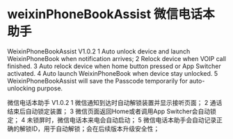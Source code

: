 # weixinPhoneBookAssist 微信电话本助手

WeixinPhoneBookAssist V1.0.2
	1 Auto unlock device and launch WeixinPhoneBook when notification arrives;
	2 Relock device when VOIP call finished.
	3 Auto relock device when home button pressed or App Switcher activated.
	4 Auto launch WeixinPhoneBook when device stay unlocked.
	5 WeixinPhoneBookAssist will save the Passcode temporarily for auto-unlocking purpose.

微信电话本助手 V1.0.2
    1 微信通知到达时自动解锁装置并显示接听页面；
    2 通话结束后自动锁定装置；
    3 微信页面返回Home或者调用App Switcher会自动锁定；
    4 未锁屏时，微信电话本来电会自动启动；
    5 微信电话本助手会自动记录正确的解锁ID，用于自动解锁；会在后续版本升级安全性；
